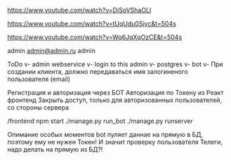 <!-- django_react_CRM -->
https://www.youtube.com/watch?v=DiSoVShaOLI

<!-- User Registration -->
https://www.youtube.com/watch?v=tUqUdu0Sjyc&t=504s

<!-- API Token -->
https://www.youtube.com/watch?v=Wq6JqXqOzCE&t=504s

admin
admin@admin.ru
admin

ToDo
v- admin webservice
v- login to this admin
v- postgres
v- bot
v- При создании клиента, должно передаваться имя залогиненого пользователя (email)

Регистрация и авторизация через БОТ
Авторизация по Токену из Реакт фронтенд
Закрыть доступ, только для авторизованных пользователей, со стороны сервера

/frontend npm start
./manage.py run_bot
./manage.py runserver

Опимание особых моментов
bot пуляет даннае на прямую в БД, поэтому ему не нужен Токен!
И значит проверку пользователя Телеги, надо делать на прямую из БД?!
